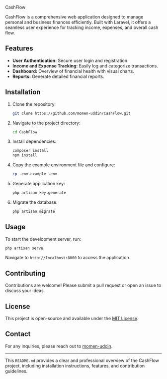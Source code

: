 CashFlow

CashFlow is a comprehensive web application designed to manage personal and business finances efficiently. Built with Laravel, it offers a seamless user experience for tracking income, expenses, and overall cash flow.

## Features

- **User Authentication:** Secure user login and registration.
- **Income and Expense Tracking:** Easily log and categorize transactions.
- **Dashboard:** Overview of financial health with visual charts.
- **Reports:** Generate detailed financial reports.

## Installation

1. Clone the repository:
   ```bash
   git clone https://github.com/momen-uddin/CashFlow.git
   ```
2. Navigate to the project directory:
   ```bash
   cd CashFlow
   ```
3. Install dependencies:
   ```bash
   composer install
   npm install
   ```
4. Copy the example environment file and configure:
   ```bash
   cp .env.example .env
   ```
5. Generate application key:
   ```bash
   php artisan key:generate
   ```
6. Migrate the database:
   ```bash
   php artisan migrate
   ```

## Usage

To start the development server, run:
```bash
php artisan serve
```
Navigate to `http://localhost:8000` to access the application.

## Contributing

Contributions are welcome! Please submit a pull request or open an issue to discuss your ideas.

## License

This project is open-source and available under the [MIT License](LICENSE).

## Contact

For any inquiries, please reach out to [momen-uddin](https://github.com/momen-uddin).

---

This `README.md` provides a clear and professional overview of the CashFlow project, including installation instructions, features, and contribution guidelines.
